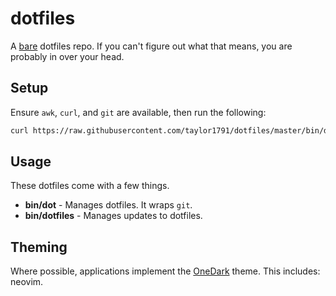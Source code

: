 dotfiles
========
A [bare](https://www.atlassian.com/git/tutorials/dotfiles) dotfiles repo. If you
can't figure out what that means, you are probably in over your head.

Setup
-----
Ensure `awk`, `curl`, and  `git` are available, then run the following:

```bash
curl https://raw.githubusercontent.com/taylor1791/dotfiles/master/bin/dot | bash`
```

Usage
-----
These dotfiles come with a few things.

 * **bin/dot** - Manages dotfiles. It wraps `git`.
 * **bin/dotfiles** - Manages updates to dotfiles.

Theming
-------
Where possible, applications implement the
[OneDark](https://github.com/joshdick/onedark.vim) theme. This includes:
neovim.
